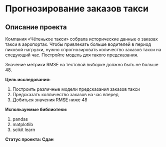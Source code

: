 # Прогнозирование заказов такси

## Описание проекта
Компания «Чётенькое такси» собрала исторические данные о заказах такси в аэропортах. 
Чтобы привлекать больше водителей в период пиковой нагрузки, нужно спрогнозировать количество заказов такси на следующий час. 
Постройте модель для такого предсказания.

Значение метрики RMSE на тестовой выборке должно быть не больше 48.

<b>Цель исследования:</b>

1. Построить различные модели предсказания заказов такси
2. Предсказать колличество заказов на час вперед
3. Добиться значения RMSE ниже 48

<b>Используемые библиотеки:</b>
1. pandas
2. matplotlib
3. scikit learn

<b>Статус проекта: Сдан</b>
